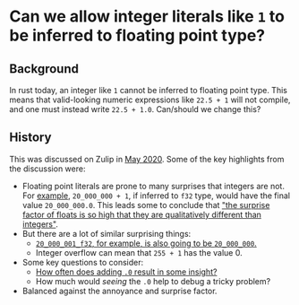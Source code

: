 # Can we allow integer literals like `1` to be inferred to floating point type?

## Background

In rust today, an integer like `1` cannot be inferred to floating
point type. This means that valid-looking numeric expressions like
`22.5 + 1` will not compile, and one must instead write `22.5 +
1.0`. Can/should we change this?

## History

This was discussed on Zulip in [May 2020]. Some of the key highlights from the discussion were:

* Floating point literals are prone to many surprises that integers
  are not. For [example][], `20_000_000 + 1`, if inferred to `f32`
  type, would have the final value `20_000_000.0`. This leads some to
  conclude that ["the surprise factor of floats is so high that they
  are qualitatively different than integers"][surprise].
* But there are a lot of similar surprising things:
  * [`20_000_001_f32`, for example, is also going to be `20_000_000`.](https://zulip-archive.rust-lang.org/213817tlang/43153EditionRequestlet1beafloatliteral.html#196930252)
  * Integer overflow can mean that `255 + 1` has the value 0.
* Some key questions to consider:
  * [How often does adding `.0` result in some insight?](https://zulip-archive.rust-lang.org/213817tlang/43153EditionRequestlet1beafloatliteral.html#196926142)
  * How much would *seeing* the `.0` help to debug a tricky problem?
* Balanced against the annoyance and surprise factor.

[example]: https://zulip-archive.rust-lang.org/213817tlang/43153EditionRequestlet1beafloatliteral.html#196887384
[surprise]: https://zulip-archive.rust-lang.org/213817tlang/43153EditionRequestlet1beafloatliteral.html#196887384

[May 2020]: https://zulip-archive.rust-lang.org/213817tlang/43153EditionRequestlet1beafloatliteral.html
